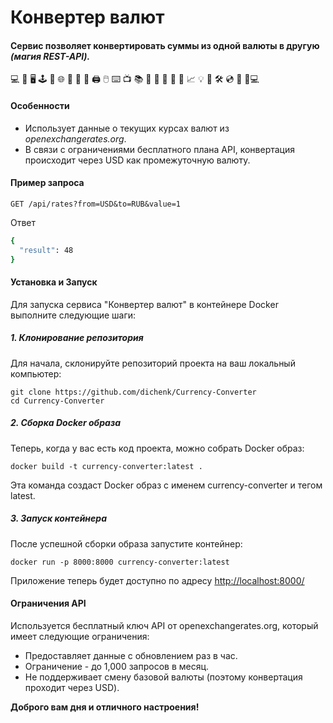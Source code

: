 # Конвертер валют

#### Сервис позволяет конвертировать суммы из одной валюты в другую _(магия REST-API)._

💻 📱 🖥️ 🕹️ 📡 🌐 📡 🔌 📠 🖨️ 🖱️ ⌨️ 📺 📚 💽 💾 📁 📂 📅 📈 💡 🧰 🛠️ 💿 📡 📱💻

#### Особенности

- Использует данные о текущих курсах валют из _openexchangerates.org_.
- В связи с ограничениями бесплатного плана API, конвертация происходит через USD как промежуточную валюту.

#### Пример запроса

```
GET /api/rates?from=USD&to=RUB&value=1
```

Ответ

```sh
{
  "result": 48
}
```

#### Установка и Запуск

Для запуска сервиса "Конвертер валют" в контейнере Docker выполните следующие шаги:

##### 1. Клонирование репозитория

Для начала, склонируйте репозиторий проекта на ваш локальный компьютер:

```
git clone https://github.com/dichenk/Currency-Converter
cd Currency-Converter
```
##### 2. Сборка Docker образа
Теперь, когда у вас есть код проекта, можно собрать Docker образ:

```
docker build -t currency-converter:latest .
```

Эта команда создаст Docker образ с именем currency-converter и тегом latest.

##### 3. Запуск контейнера

После успешной сборки образа запустите контейнер:

```
docker run -p 8000:8000 currency-converter:latest
```

Приложение теперь будет доступно по адресу <http://localhost:8000/>

#### Ограничения API

Используется бесплатный ключ API от openexchangerates.org, который имеет следующие ограничения:

- Предоставляет данные с обновлением раз в час.
- Ограничение - до 1,000 запросов в месяц.
- Не поддерживает смену базовой валюты (поэтому конвертация проходит через USD).

**Доброго вам дня и отличного настроения!**